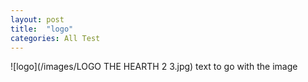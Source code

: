```yaml
---
layout: post
title:  "logo"
categories: All Test
---
```

![logo](/images/LOGO THE HEARTH 2 3.jpg)
text to go with the image
